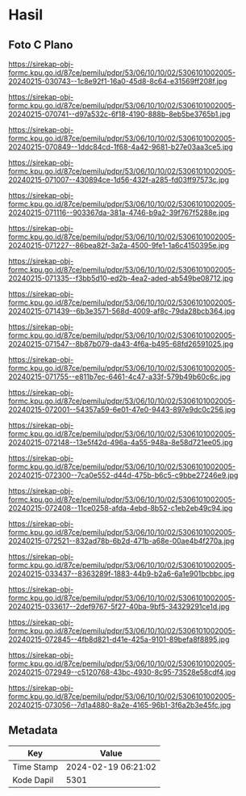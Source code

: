 # Hasil

## Foto C Plano

https://sirekap-obj-formc.kpu.go.id/87ce/pemilu/pdpr/53/06/10/10/02/5306101002005-20240215-030743--1c8e92f1-16a0-45d8-8c64-e31569ff208f.jpg

https://sirekap-obj-formc.kpu.go.id/87ce/pemilu/pdpr/53/06/10/10/02/5306101002005-20240215-070741--d97a532c-6f18-4190-888b-8eb5be3765b1.jpg

https://sirekap-obj-formc.kpu.go.id/87ce/pemilu/pdpr/53/06/10/10/02/5306101002005-20240215-070849--1ddc84cd-1f68-4a42-9681-b27e03aa3ce5.jpg

https://sirekap-obj-formc.kpu.go.id/87ce/pemilu/pdpr/53/06/10/10/02/5306101002005-20240215-071007--430894ce-1d56-432f-a285-fd03ff97573c.jpg

https://sirekap-obj-formc.kpu.go.id/87ce/pemilu/pdpr/53/06/10/10/02/5306101002005-20240215-071116--903367da-381a-4746-b9a2-39f767f5288e.jpg

https://sirekap-obj-formc.kpu.go.id/87ce/pemilu/pdpr/53/06/10/10/02/5306101002005-20240215-071227--86bea82f-3a2a-4500-9fe1-1a6c4150395e.jpg

https://sirekap-obj-formc.kpu.go.id/87ce/pemilu/pdpr/53/06/10/10/02/5306101002005-20240215-071335--f3bb5d10-ed2b-4ea2-aded-ab549be08712.jpg

https://sirekap-obj-formc.kpu.go.id/87ce/pemilu/pdpr/53/06/10/10/02/5306101002005-20240215-071439--6b3e3571-568d-4009-af8c-79da28bcb364.jpg

https://sirekap-obj-formc.kpu.go.id/87ce/pemilu/pdpr/53/06/10/10/02/5306101002005-20240215-071547--8b87b079-da43-4f6a-b495-68fd26591025.jpg

https://sirekap-obj-formc.kpu.go.id/87ce/pemilu/pdpr/53/06/10/10/02/5306101002005-20240215-071755--e811b7ec-6461-4c47-a33f-579b49b60c6c.jpg

https://sirekap-obj-formc.kpu.go.id/87ce/pemilu/pdpr/53/06/10/10/02/5306101002005-20240215-072001--54357a59-6e01-47e0-9443-897e9dc0c256.jpg

https://sirekap-obj-formc.kpu.go.id/87ce/pemilu/pdpr/53/06/10/10/02/5306101002005-20240215-072148--13e5f42d-496a-4a55-948a-8e58d721ee05.jpg

https://sirekap-obj-formc.kpu.go.id/87ce/pemilu/pdpr/53/06/10/10/02/5306101002005-20240215-072300--7ca0e552-d44d-475b-b6c5-c9bbe27246e9.jpg

https://sirekap-obj-formc.kpu.go.id/87ce/pemilu/pdpr/53/06/10/10/02/5306101002005-20240215-072408--11ce0258-afda-4ebd-8b52-c1eb2eb49c94.jpg

https://sirekap-obj-formc.kpu.go.id/87ce/pemilu/pdpr/53/06/10/10/02/5306101002005-20240215-072521--832ad78b-6b2d-471b-a68e-00ae4b4f270a.jpg

https://sirekap-obj-formc.kpu.go.id/87ce/pemilu/pdpr/53/06/10/10/02/5306101002005-20240215-033437--8363289f-1883-44b9-b2a6-6a1e901bcbbc.jpg

https://sirekap-obj-formc.kpu.go.id/87ce/pemilu/pdpr/53/06/10/10/02/5306101002005-20240215-033617--2def9767-5f27-40ba-9bf5-34329291ce1d.jpg

https://sirekap-obj-formc.kpu.go.id/87ce/pemilu/pdpr/53/06/10/10/02/5306101002005-20240215-072845--4fb8d821-d41e-425a-9101-89befa8f8895.jpg

https://sirekap-obj-formc.kpu.go.id/87ce/pemilu/pdpr/53/06/10/10/02/5306101002005-20240215-072949--c5120768-43bc-4930-8c95-73528e58cdf4.jpg

https://sirekap-obj-formc.kpu.go.id/87ce/pemilu/pdpr/53/06/10/10/02/5306101002005-20240215-073056--7d1a4880-8a2e-4165-96b1-3f6a2b3e45fc.jpg


## Metadata

| Key        | Value               |
| ---------- | ------------------- |
| Time Stamp | 2024-02-19 06:21:02 |
| Kode Dapil | 5301                |




